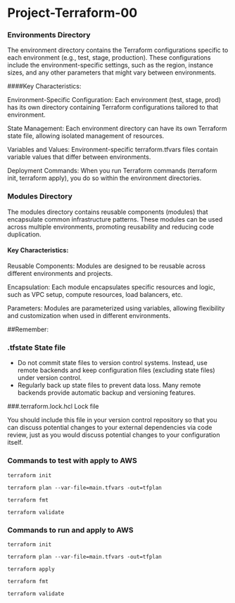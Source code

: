 # Project-Terraform-00


### Environments Directory
The environment directory contains the Terraform configurations specific to each environment (e.g., test, stage, production). These configurations include the environment-specific settings, such as the region, instance sizes, and any other parameters that might vary between environments.

####Key Characteristics:

Environment-Specific Configuration: Each environment (test, stage, prod) has its own directory containing Terraform configurations tailored to that environment.

State Management: Each environment directory can have its own Terraform state file, allowing isolated management of resources.

Variables and Values: Environment-specific terraform.tfvars files contain variable values that differ between environments.

Deployment Commands: When you run Terraform commands (terraform init, terraform apply), you do so within the environment directories.


### Modules Directory
The modules directory contains reusable components (modules) that encapsulate common infrastructure patterns. These modules can be used across multiple environments, promoting reusability and reducing code duplication.

#### Key Characteristics:

Reusable Components: Modules are designed to be reusable across different environments and projects.

Encapsulation: Each module encapsulates specific resources and logic, such as VPC setup, compute resources, load balancers, etc.

Parameters: Modules are parameterized using variables, allowing flexibility and customization when used in different environments.


##Remember:

### .tfstate State file

- Do not commit state files to version control systems. Instead, use remote backends and keep configuration files (excluding state files) under version control.
- Regularly back up state files to prevent data loss. Many remote backends provide automatic backup and versioning features.

###.terraform.lock.hcl Lock file

You should include this file in your version control repository so that you can discuss potential changes to your external dependencies via code review, just as you would discuss potential changes to your configuration itself.


### Commands to test with apply to AWS
`terraform init`

`terraform plan --var-file=main.tfvars -out=tfplan`

`terraform fmt`

`terraform validate` 

### Commands to run and apply to AWS
`terraform init`

`terraform plan --var-file=main.tfvars -out=tfplan`

`terraform apply`

`terraform fmt`

`terraform validate` 
